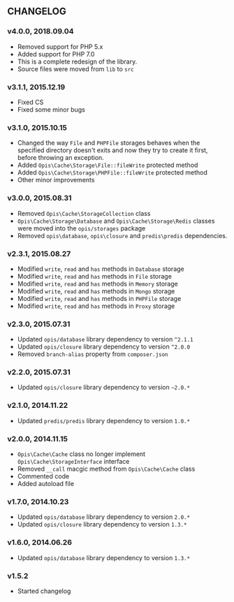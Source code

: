 CHANGELOG
-----------
### v4.0.0, 2018.09.04

* Removed support for PHP 5.x
* Added support for PHP 7.0
* This is a complete redesign of the library.
* Source files were moved from `lib` to `src`

### v3.1.1, 2015.12.19

* Fixed CS
* Fixed some minor bugs

### v3.1.0, 2015.10.15

* Changed the way `File` and `PHPFile` storages behaves when the specified directory doesn't exits and now
they try to create it first, before throwing an exception.
* Added `Opis\Cache\Storage\File::fileWrite` protected method
* Added `Opis\Cache\Storage\PHPFile::fileWrite` protected method
* Other minor improvements

### v3.0.0, 2015.08.31

* Removed `Opis\Cache\StorageCollection` class
* `Opis\Cache\Storage\Database` and `Opis\Cache\Storage\Redis` classes were moved into the
`opis/storages` package
* Removed `opis\database`, `opis\closure` and `predis\predis` dependencies.

### v2.3.1, 2015.08.27

* Modified `write`, `read` and `has` methods in `Database` storage
* Modified `write`, `read` and `has` methods in `File` storage
* Modified `write`, `read` and `has` methods in `Memory` storage
* Modified `write`, `read` and `has` methods in `Mongo` storage
* Modified `write`, `read` and `has` methods in `PHPFile` storage
* Modified `write`, `read` and `has` methods in `Proxy` storage

### v2.3.0, 2015.07.31

* Updated `opis/database` library dependency to version `^2.1.1`
* Updated `opis/closure` library dependency to version `^2.0.0`
* Removed `branch-alias` property from `composer.json`

### v2.2.0, 2015.07.31

* Updated `opis/closure` library dependency to version `~2.0.*`

### v2.1.0, 2014.11.22

* Updated `predis/predis` library dependency to version `1.0.*`

### v2.0.0, 2014.11.15

* `Opis\Cache\Cache` class no longer implement `Opis\Cache\StorageInterface` interface
* Removed `__call` macgic method from `Opis\Cache\Cache` class
* Commented code
* Added autoload file

### v1.7.0, 2014.10.23

* Updated `opis/database` library dependency to version `2.0.*`
* Updated `opis/closure` library dependency to version `1.3.*`

### v1.6.0, 2014.06.26

* Updated `opis/database` library dependency to version `1.3.*`

### v1.5.2

* Started changelog
